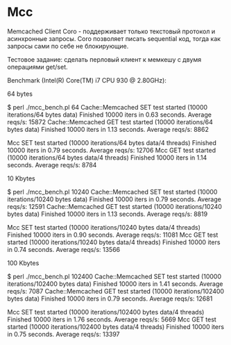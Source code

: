 Mcc
===

Memcached Client Coro - поддерживает только текстовый протокол и асинхронные запросы.
Coro позволяет писать sequential код, тогда как запросы сами по себе не блокирующие.


Тестовое задание: сделать перловый клиент к мемкешу с двумя операциями get/set.



Benchmark (Intel(R) Core(TM) i7 CPU 930 @ 2.80GHz):

64 bytes

$ perl ./mcc_bench.pl 64
Cache::Memcached SET test started (10000 iterations/64 bytes data)
Finished 10000 iters in 0.63 seconds. Average reqs/s: 15872
Cache::Memcached GET test started (10000 iterations/64 bytes data)
Finished 10000 iters in 1.13 seconds. Average reqs/s: 8862

Mcc SET test started (10000 iterations/64 bytes data/4 threads)
Finished 10000 iters in 0.79 seconds. Average reqs/s: 12706
Mcc GET test started (10000 iterations/64 bytes data/4 threads)
Finished 10000 iters in 1.14 seconds. Average reqs/s: 8784


10 Kbytes

$ perl ./mcc_bench.pl 10240
Cache::Memcached SET test started (10000 iterations/10240 bytes data)
Finished 10000 iters in 0.79 seconds. Average reqs/s: 12591
Cache::Memcached GET test started (10000 iterations/10240 bytes data)
Finished 10000 iters in 1.13 seconds. Average reqs/s: 8819

Mcc SET test started (10000 iterations/10240 bytes data/4 threads)
Finished 10000 iters in 0.90 seconds. Average reqs/s: 11081
Mcc GET test started (10000 iterations/10240 bytes data/4 threads)
Finished 10000 iters in 0.74 seconds. Average reqs/s: 13566

100 Kbytes

$ perl ./mcc_bench.pl 102400
Cache::Memcached SET test started (10000 iterations/102400 bytes data)
Finished 10000 iters in 1.41 seconds. Average reqs/s: 7087
Cache::Memcached GET test started (10000 iterations/102400 bytes data)
Finished 10000 iters in 0.79 seconds. Average reqs/s: 12681

Mcc SET test started (10000 iterations/102400 bytes data/4 threads)
Finished 10000 iters in 1.76 seconds. Average reqs/s: 5669
Mcc GET test started (10000 iterations/102400 bytes data/4 threads)
Finished 10000 iters in 0.75 seconds. Average reqs/s: 13397
